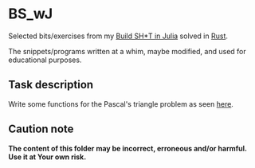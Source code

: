 # BS_wJ

Selected bits/exercises from my [Build SH\*T in Julia](https://b-lukaszuk.github.io/BS_wJ_eng/) solved in [Rust](https://www.rust-lang.org/).

The snippets/programs written at a whim, maybe modified, and used for educational purposes.

## Task description

Write some functions for the Pascal's triangle problem as seen [here](https://b-lukaszuk.github.io/BS_wJ_eng/pascals_triangle.html).

## Caution note

**The content of this folder may be incorrect, erroneous and/or harmful. Use it at Your own risk.**
